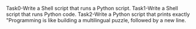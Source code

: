 Task0-Write a Shell script that runs a Python script.
Task1-Write a Shell script that runs Python code.
Task2-Write a Python script that prints exactly "Programming is like building a multilingual puzzle, followed by a new line.
